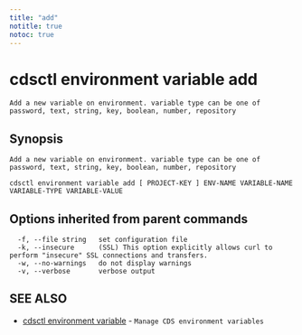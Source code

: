 ```yaml
---
title: "add"
notitle: true
notoc: true
---
```

# cdsctl environment variable add

`Add a new variable on environment. variable type can be one of password, text, string, key, boolean, number, repository`

## Synopsis

`Add a new variable on environment. variable type can be one of password, text, string, key, boolean, number, repository`

```
cdsctl environment variable add [ PROJECT-KEY ] ENV-NAME VARIABLE-NAME VARIABLE-TYPE VARIABLE-VALUE
```

## Options inherited from parent commands

```
  -f, --file string   set configuration file
  -k, --insecure      (SSL) This option explicitly allows curl to perform "insecure" SSL connections and transfers.
  -w, --no-warnings   do not display warnings
  -v, --verbose       verbose output
```

## SEE ALSO

* [cdsctl environment variable](/docs/components/cdsctl/environment/variable/)	 - `Manage CDS environment variables`

